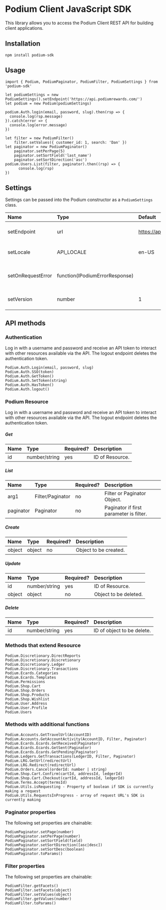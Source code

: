 # Podium Client JavaScript SDK

This library allows you to access the Podium Client REST API for building client applications. 

## Installation
```
npm install podium-sdk
```

## Usage
```
import { Podium, PodiumPaginator, PodiumFilter, PodiumSettings } from 'podium-sdk'

let podiumSettings = new PodiumSettings().setEndpoint('https://api.podiumrewards.com/')
let podium = new Podium(podiumSettings)

podium.Auth.login(email, password, slug).then(rsp => {
  console.log(rsp.message)
}).catch(error => {
  console.log(error.message)
})

let filter = new PodiumFilter()
    filter.setValues({ customer_id: 1, search: 'Dan' })
let paginator = new PodiumPaginator()
    paginator.setPerPage(5)
    paginator.setSortField('last_name')
    paginator.setSortDirection('asc')
podium.Users.List(filter, paginator).then((rsp) => {
      console.log(rsp)
})

``` 

## Settings
Settings can be passed into the Podium constructor as a `PodiumSettings` class.

| Name  | Type | Default | Description |
| :------------- | :------------- | :------------- | :------------- |
| setEndpoint  | url  | https://api.podiumrewards.com/ | The Podium endpoint URL. |
| setLocale  | API_LOCALE  | en-US | The Podium endpoint URL. |
| setOnRequestError  | function(IPodiumErrorResponse)  |  | Callback when an API error is encountered. |
| setVersion  | number  | 1 | Version of Podium API to use. |

## API methods

### Authentication
Log in with a username and password and receive an API token to interact with other resources available via the API. The logout endpoint deletes the authentication token. 

```
Podium.Auth.Login(email, password, slug)
Podium.Auth.SSO(token)
Podium.Auth.GetToken()
Podium.Auth.SetToken(string)
Podium.Auth.HasToken()
Podium.Auth.logout()
```

### Podium Resource
Log in with a username and password and receive an API token to interact with other resources available via the API. The logout endpoint deletes the authentication token. 

##### Get

| Name  | Type | Required? | Description |
| :------------- | :------------- | :------------- | :------------- |
| id  | number/string  | yes | ID of Resource. |

##### List

| Name  | Type | Required? | Description |
| :------------- | :------------- | :------------- | :------------- |
| arg1  | Filter/Paginator  | no | Filter or Paginator Object. |
| paginator  | Paginator  | no | Paginator if first parameter is filter. |

##### Create

| Name  | Type | Required? | Description |
| :------------- | :------------- | :------------- | :------------- |
| object  | object  | no | Object to be created. |

##### Update

| Name  | Type | Required? | Description |
| :------------- | :------------- | :------------- | :------------- |
| id  | number/string  | yes | ID of Resource. |
| object  | object  | no | Object to be deleted. |

##### Delete

| Name  | Type | Required? | Description |
| :------------- | :------------- | :------------- | :------------- |
| id  | number/string  | yes | ID of object to be delete. |



### Methods that extend Resource

```
Podium.Discretionary.DirectReports
Podium.Discretionary.Discretionary
Podium.Discretionary.Ledger
Podium.Discretionary.Transactions
Podium.Ecards.Categories
Podium.Ecards.Templates
Podium.Permissions
Podium.Shop.Cart
Podium.Shop.Orders
Podium.Shop.Products
Podium.Shop.Wishlist
Podium.User.Address
Podium.User.Profile
Podium.Users

```

### Methods with additional functions

```
Podium.Accounts.GetTravelUrl(AccountID)
Podium.Accounts.GetAccountActivity(AccountID, Filter, Paginator)
Podium.Ecards.Ecards.GetReceived(Paginator)
Podium.Ecards.Ecards.GetSent(Paginator)
Podium.Ecards.Ecards.GetPending(Paginator)
Podium.Ledgers.GetTransactions(LedgerID, Filter, Paginator)
Podium.LRG.GetUrl(redirectUrl)
Podium.LRG.Redirect(redirectUrl)
Podium.Orders.Cancel(orderId: number | string)
Podium.Shop.Cart.Confirm(cartId, addressId, ledgerId)
Podium.Shop.Cart.Checkout(cartId, addressId, ledgerId)
Podium.Terms.Accept(termsId)
Podium.Utils.isRequesting - Property of boolean if SDK is currently making a request
Podium.Utils.RequestsInProgress - array of request URL's SDK is currently making

```

### Paginator properties
The following set properties are chainable:

```
PodiumPaginator.setPage(number)
PodiumPaginator.setPerPage(number)
PodiumPaginator.setSortField(field)
PodiumPaginator.setSortDirection([asc|desc])
PodiumPaginator.setSortDesc(boolean)
PodiumPaginator.toParams()

```

### Filter properties
The following set properties are chainable:

```
PodiumFilter.getFacets()
PodiumFilter.setFacets(object)
PodiumFilter.setValues(object)
PodiumFilter.getValues(number)
PodiumFilter.toParams()
```